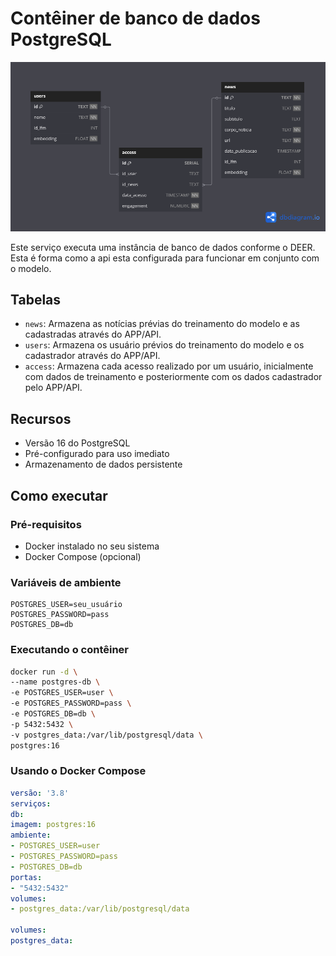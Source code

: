 # Contêiner de banco de dados PostgreSQL

![Deer Database Logo](DEER.png)

Este serviço executa uma instância de banco de dados conforme o DEER. Esta é forma como a api esta configurada para funcionar em conjunto com o modelo.

## Tabelas
- `news`: Armazena as notícias prévias do treinamento do modelo e as cadastradas através do APP/API.
- `users`: Armazena os usuário prévios do treinamento do modelo e os cadastrador através do APP/API.
- `access`: Armazena cada acesso realizado por um usuário, inicialmente com dados de treinamento e posteriormente com os dados cadastrador pelo APP/API.

## Recursos

- Versão 16 do PostgreSQL
- Pré-configurado para uso imediato
- Armazenamento de dados persistente

## Como executar

### Pré-requisitos

- Docker instalado no seu sistema
- Docker Compose (opcional)

### Variáveis ​​de ambiente

```env
POSTGRES_USER=seu_usuário
POSTGRES_PASSWORD=pass
POSTGRES_DB=db
```

### Executando o contêiner

```bash
docker run -d \
--name postgres-db \
-e POSTGRES_USER=user \
-e POSTGRES_PASSWORD=pass \
-e POSTGRES_DB=db \
-p 5432:5432 \
-v postgres_data:/var/lib/postgresql/data \
postgres:16
```

### Usando o Docker Compose

```yaml
versão: '3.8'
serviços:
db:
imagem: postgres:16
ambiente:
- POSTGRES_USER=user
- POSTGRES_PASSWORD=pass
- POSTGRES_DB=db
portas:
- "5432:5432"
volumes:
- postgres_data:/var/lib/postgresql/data

volumes:
postgres_data:
```
